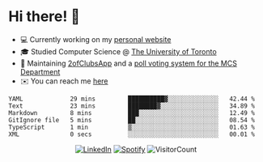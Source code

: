 # Hi there! 👋

- 💻 Currently working on my [personal website](https://hiimchrislim.co)
- 🎓 Studied Computer Science @ [The University of Toronto](https://www.utoronto.ca/)
- 🔨 Maintaining [2ofClubsApp](https://github.com/2ofClubsApp) and a [poll voting system for the MCS Department](https://github.com/hiimchrislim/PollVotingSystem)
- ✉️ You can reach me [here](mailto:hello@hiimchrislim.co)

<!--START_SECTION:waka-->

```text
YAML             29 mins         ██████████▓░░░░░░░░░░░░░░   42.44 %
Text             23 mins         ████████▓░░░░░░░░░░░░░░░░   34.89 %
Markdown         8 mins          ███░░░░░░░░░░░░░░░░░░░░░░   12.49 %
GitIgnore file   5 mins          ██░░░░░░░░░░░░░░░░░░░░░░░   08.54 %
TypeScript       1 min           ▒░░░░░░░░░░░░░░░░░░░░░░░░   01.63 %
XML              0 secs          ░░░░░░░░░░░░░░░░░░░░░░░░░   00.01 %
```

<!--END_SECTION:waka-->

<div align="center">
<a href="https://www.linkedin.com/in/hiimchrislim" target="_blank"><img src="https://img.shields.io/badge/LinkedIn-%230077B5.svg?&style=flat-square&logo=linkedin&logoColor=white" alt="LinkedIn"></a>
<a href="https://open.spotify.com/user/clim1231" target="_blank"><img src="https://img.shields.io/badge/Spotify-%231ED760.svg?&style=flat-square&logo=spotify&logoColor=white" alt="Spotify"></a>
<img src="https://visitor-badge.glitch.me/badge?page_id=hiimchrislim.visitor-badge" alt="VisitorCount">
</div>

